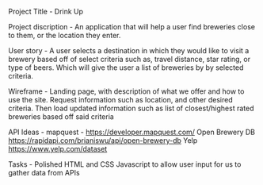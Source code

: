 Project Title - Drink Up


Project discription - An application that will help a user find breweries close to them, or the location they enter.


User story - A user selects a destination in which they would like to visit a brewery based off of select criteria such as, travel distance, star rating, or type of beers. Which will give the user a list of breweries by by selected criteria.

Wireframe - Landing page, with description of what we offer and how to use the site.
    Request information such as location, and other desired criteria.
    Then load updated information such as list of closest/highest rated breweries based off said criteria

API Ideas - mapquest - https://developer.mapquest.com/
            Open Brewery DB https://rapidapi.com/brianiswu/api/open-brewery-db
            Yelp https://www.yelp.com/dataset


Tasks - Polished HTML and CSS
        Javascript to allow user input for us to gather data from APIs 
        





